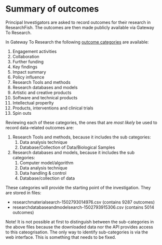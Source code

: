 # Summary of outcomes

Principal Investigators are asked to record outcomes for their research in ResearchFish. The outcomes are then made publicly available via Gateway To Research.

In Gateway To Research the following [outcome categories](http://gtr.rcuk.ac.uk/search/outcomes?term=*&fetchSize=25&selectedSortableField=ty&selectedSortOrder=DESC&fields=acp.d%2Cis.t%2Cprod.t%2Cpol.oid%2Cacp.oid%2Crtp.t%2Cpol.in%2Cprod.i%2Cper.pro.abs%2Cacp.i%2Ccol.org%2Cacp.t%2Cis.d%2Cis.oid%2Ccpro.rtpc%2Cprod.d%2Cstp.oid%2Crtp.i%2Crdm.oid%2Crtp.d%2Ccol.dept%2Cff.d%2Cff.c%2Ccol.pc%2Cpub.t%2Ckf.d%2Cdis.t%2Ccol.oid%2Cpro.t%2Cper.sn%2Corg.orcidId%2Cper.on%2Cff.dept%2Crdm.t%2Corg.n%2Cdis.d%2Cprod.oid%2Cso.cn%2Cdis.i%2Cpro.a%2Cpub.orcidId%2Cpol.gt%2Crdm.i%2Crdm.d%2Cso.oid%2Cper.fnsn%2Cper.org.n%2Cper.pro.t%2Cpro.orcidId%2Cpub.a%2Ccol.d%2Cper.orcidId%2Ccol.c%2Cip.i%2Cpro.gr%2Cpol.i%2Cso.t%2Cper.fn%2Ccol.i%2Cip.t%2Cff.oid%2Cstp.i%2Cso.i%2Ccpro.rcpgm%2Ccpro.hlt%2Ccol.pic%2Cso.d%2Cff.t%2Cip.d%2Cdis.oid%2Cip.oid%2Cstp.d%2Crtp.oid%2Cff.org%2Ckf.oid%2Cstp.t) are available:

1. Engagement activities
1. Collaboration
1. Further funding
1. Key findings
1. Impact summary
1. Policy influence
1. Research Tools and methods
1. Research databases and models
1. Artistic and creative products
1. Software and technical products
1. Intellectual properlty
1. Products, interventions and clinical trials
1. Spin outs

Reviewing each of these categories, the ones that are *most likely* be used to record data-related outcomes are:

1. Research Tools and methods, because it includes the sub categories:
    1. Data analysis technique
    1. Database/Collection of Data/Biological Samples
1. Research databases and models, because it includes the sub categories:
    1. Computer model/algorithm
    1. Data analysis technique
    1. Data handling & control
    1. Database/collection of data

These categories will provide the starting point of the investigation. They are stored in files:
* researchmaterialsearch-1502793014976.csv (contains 9287 outcomes)
* researchdatabaseandmodelsearch-1502793915306.csv (contains 5014 outcomes)

Note! It is not possible at first to distinguish between the sub-categories in the above files because the downloaded data nor the API provides access to this cateogrisation. The only way to identify sub-categories is via the web interface. This is something that needs to be fixed.
